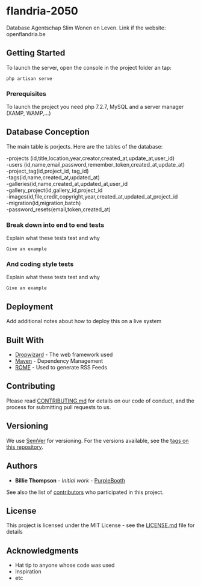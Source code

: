 # flandria-2050

Database Agentschap Slim Wonen en Leven.
Link if the website: openflandria.be

## Getting Started

To launch the server, open the console in the project folder an tap:

```
php artisan serve
```

### Prerequisites

To launch the project you need php 7.2.7, MySQL and a server manager (XAMP, WAMP,...)


## Database Conception

The main table is porjects. Here are the tables of the database:

-projects (id,title,location,year,creator,created_at,update_at,<span>user_id</span>)<br>
-users (id,name,email,password,remember_token,created_at,update_at)<br>
-project_tag(id,<span>project_id</span>,<span> tag_id</span>)<br>
-tags(id,name,created_at,updated_at)<br>
-galleries(id,name,created_at,updated_at,<span>user_id</span><br>
-gallery_project(id,<span>gallery_id</span>,<span>project_id</span><br>
-images(id,file,credit,copyright,year,created_at,updated_at,<span>project_id</span><br>
-migration(id,migration,batch)<br>
-password_resets(email,token,created_at)<br>


### Break down into end to end tests

Explain what these tests test and why

```
Give an example
```

### And coding style tests

Explain what these tests test and why

```
Give an example
```

## Deployment

Add additional notes about how to deploy this on a live system

## Built With

* [Dropwizard](http://www.dropwizard.io/1.0.2/docs/) - The web framework used
* [Maven](https://maven.apache.org/) - Dependency Management
* [ROME](https://rometools.github.io/rome/) - Used to generate RSS Feeds

## Contributing

Please read [CONTRIBUTING.md](https://gist.github.com/PurpleBooth/b24679402957c63ec426) for details on our code of conduct, and the process for submitting pull requests to us.

## Versioning

We use [SemVer](http://semver.org/) for versioning. For the versions available, see the [tags on this repository](https://github.com/your/project/tags). 

## Authors

* **Billie Thompson** - *Initial work* - [PurpleBooth](https://github.com/PurpleBooth)

See also the list of [contributors](https://github.com/your/project/contributors) who participated in this project.

## License

This project is licensed under the MIT License - see the [LICENSE.md](LICENSE.md) file for details

## Acknowledgments

* Hat tip to anyone whose code was used
* Inspiration
* etc


